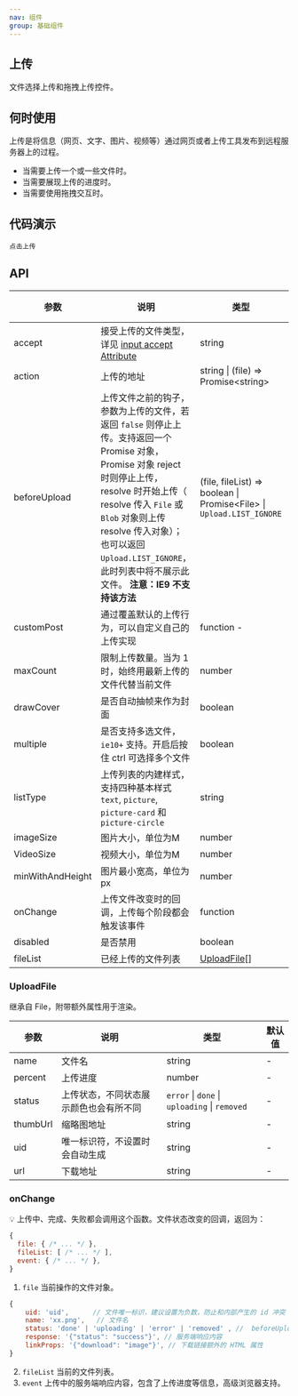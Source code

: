 ```yaml
---
nav: 组件
group: 基础组件
---
```



## 上传

文件选择上传和拖拽上传控件。

## 何时使用

上传是将信息（网页、文字、图片、视频等）通过网页或者上传工具发布到远程服务器上的过程。

- 当需要上传一个或一些文件时。
- 当需要展现上传的进度时。
- 当需要使用拖拽交互时。


## 代码演示

<!-- prettier-ignore -->
<code src="../../demo/Upload/basic.tsx">点击上传</code>

## API

| 参数 | 说明 | 类型 | 默认值 |
| --- | --- | --- | --- |
| accept | 接受上传的文件类型，详见 [input accept Attribute](https://developer.mozilla.org/en-US/docs/Web/HTML/Element/input/file#accept) | string | - |
| action | 上传的地址 | string \| (file) => Promise&lt;string> | - |
| beforeUpload | 上传文件之前的钩子，参数为上传的文件，若返回 `false` 则停止上传。支持返回一个 Promise 对象，Promise 对象 reject 时则停止上传，resolve 时开始上传（ resolve 传入 `File` 或 `Blob` 对象则上传 resolve 传入对象）；也可以返回 `Upload.LIST_IGNORE`，此时列表中将不展示此文件。 **注意：IE9 不支持该方法** | (file, fileList) => boolean \| Promise&lt;File> \| `Upload.LIST_IGNORE` | - |
| customPost |	通过覆盖默认的上传行为，可以自定义自己的上传实现  |	function	-	|
| maxCount | 限制上传数量。当为 1 时，始终用最新上传的文件代替当前文件 | number | - |
| drawCover | 是否自动抽帧来作为封面 | boolean | true |
| multiple | 是否支持多选文件，`ie10+` 支持。开启后按住 ctrl 可选择多个文件 | boolean | false |
| listType | 上传列表的内建样式，支持四种基本样式 `text`, `picture`, `picture-card` 和 `picture-circle` | string | `text` |
| imageSize | 图片大小，单位为M | number | 20 |
| VideoSize | 视频大小，单位为M | number | 200 |
| minWithAndHeight | 图片最小宽高，单位为px | number | 100 |
| onChange | 上传文件改变时的回调，上传每个阶段都会触发该事件 | function | - |
| disabled | 是否禁用 | boolean | false |
| fileList | 已经上传的文件列表 | [UploadFile](#uploadfile)\[] | - |


### UploadFile

继承自 File，附带额外属性用于渲染。

| 参数 | 说明 | 类型 | 默认值 |
| --- | --- | --- | --- |
| name | 文件名 | string | - |
| percent | 上传进度 | number | - |
| status | 上传状态，不同状态展示颜色也会有所不同 | `error` \| `done` \| `uploading` \| `removed` | - |
| thumbUrl | 缩略图地址 | string | - |
| uid | 唯一标识符，不设置时会自动生成 | string | - |
| url | 下载地址 | string | - |

### onChange

💡 上传中、完成、失败都会调用这个函数。文件状态改变的回调，返回为：
```js
{
  file: { /* ... */ },
  fileList: [ /* ... */ ],
  event: { /* ... */ },
}
```
1. `file` 当前操作的文件对象。
```js
{
    uid: 'uid',      // 文件唯一标识，建议设置为负数，防止和内部产生的 id 冲突
    name: 'xx.png',   // 文件名
    status: 'done' | 'uploading' | 'error' | 'removed' , //  beforeUpload 拦截的文件没有 status 状态属性
    response: '{"status": "success"}', // 服务端响应内容
    linkProps: '{"download": "image"}', // 下载链接额外的 HTML 属性
}
```
2. `fileList` 当前的文件列表。
3. `event` 上传中的服务端响应内容，包含了上传进度等信息，高级浏览器支持。

